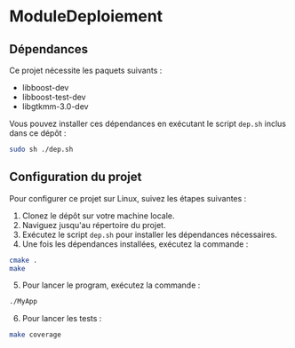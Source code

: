 # ModuleDeploiement

## Dépendances

Ce projet nécessite les paquets suivants :

- libboost-dev
- libboost-test-dev
- libgtkmm-3.0-dev

Vous pouvez installer ces dépendances en exécutant le script `dep.sh` inclus dans ce dépôt :

```bash
sudo sh ./dep.sh
```

## Configuration du projet
Pour configurer ce projet sur Linux, suivez les étapes suivantes :

1. Clonez le dépôt sur votre machine locale.
2. Naviguez jusqu'au répertoire du projet.
3. Exécutez le script `dep.sh` pour installer les dépendances nécessaires.
4. Une fois les dépendances installées, exécutez la commande :

```bash
cmake .
make
```

5. Pour lancer le program, exécutez la commande :

```bash
./MyApp
```

6. Pour lancer les tests :
```bash
make coverage
```
